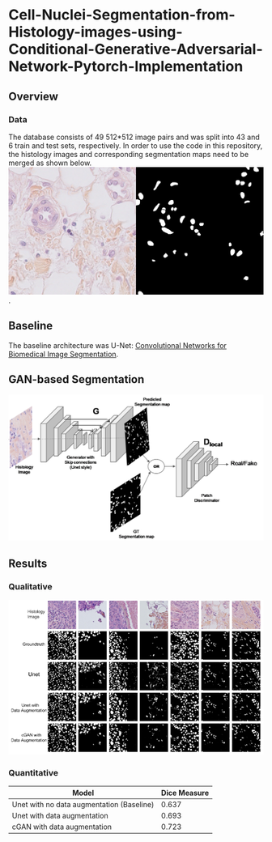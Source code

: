 # Cell-Nuclei-Segmentation-from-Histology-images-using-Conditional-Generative-Adversarial-Network-Pytorch-Implementation
## Overview
### Data
The database consists of 49 512*512 image pairs and was split into 43 and 6 train and test sets, respectively. In order to use the code in this repository, the histology images and corresponding segmentation maps need to be merged as shown below.
![alt text](https://github.com/babajide07/Cell-Nuclei-Segmentation-from-Histology-images-using-Conditional-Generative-Adversarial-Network-/blob/master/Results/Slide_11_11_2.png).

## Baseline
The baseline architecture was U-Net: [Convolutional Networks for Biomedical Image Segmentation](https://lmb.informatik.uni-freiburg.de/people/ronneber/u-net/).
## GAN-based Segmentation
![alt text](https://github.com/babajide07/Cell-Nuclei-Segmentation-from-Histology-images-using-Conditional-Generative-Adversarial-Network-/blob/master/Results/gan_image.png)

## Results
### Qualitative
![alt text](https://github.com/babajide07/Cell-Nuclei-Segmentation-from-Histology-images-using-Conditional-Generative-Adversarial-Network-/blob/master/Results/results.png)

### Quantitative 
| Model  | Dice Measure |
| ------------- | ------------- |
| Unet with no data augmentation (Baseline) | 0.637  |
|  Unet with data augmentation  | 0.693  |
|  cGAN with data augmentation  | 0.723  |

